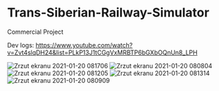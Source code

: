 # Trans-Siberian-Railway-Simulator
Commercial Project

Dev logs: https://www.youtube.com/watch?v=Zvt4slqDH24&list=PLkP13J1tCGgVxMRBTP6bGXbOQnUn8_LPH

![Zrzut ekranu 2021-01-20 081706](https://user-images.githubusercontent.com/39192319/105140538-22f80180-5af8-11eb-9156-1cdd0201b0a1.png)
![Zrzut ekranu 2021-01-20 080804](https://user-images.githubusercontent.com/39192319/105140053-7453c100-5af7-11eb-9651-35f4d9940083.png)
![Zrzut ekranu 2021-01-20 081205](https://user-images.githubusercontent.com/39192319/105140058-761d8480-5af7-11eb-9d3b-878ed19153f0.png)
![Zrzut ekranu 2021-01-20 081314](https://user-images.githubusercontent.com/39192319/105140063-77e74800-5af7-11eb-8857-001890dac49b.png)
![Zrzut ekranu 2021-01-20 080909](https://user-images.githubusercontent.com/39192319/105140055-7584ee00-5af7-11eb-859a-4c44e6a41f6f.png)
